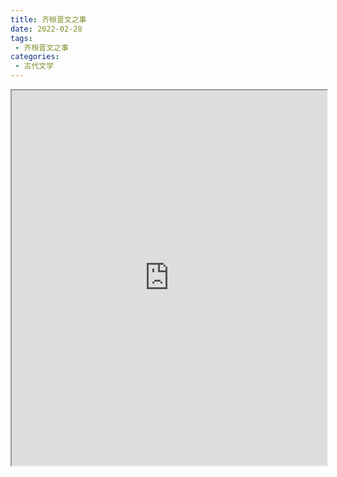 ```yaml
---
title: 齐桓晋文之事
date: 2022-02-28
tags:
 - 齐桓晋文之事
categories:
 - 古代文学
---
```




<iframe src="https://study-doc.yourtools.icu/pdf/web/viewer.html?file=https://vkceyugu.cdn.bspapp.com/VKCEYUGU-e9075d72-0451-48df-afe1-d46932ae4554/aa7e1fb7-1c86-48d3-87ff-1717f80e2419.pdf" width="100%" height="600px"></iframe>
